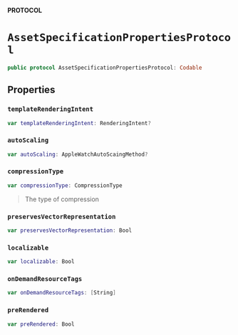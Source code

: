 **PROTOCOL**

# `AssetSpecificationPropertiesProtocol`

```swift
public protocol AssetSpecificationPropertiesProtocol: Codable
```

## Properties
### `templateRenderingIntent`

```swift
var templateRenderingIntent: RenderingIntent?
```

### `autoScaling`

```swift
var autoScaling: AppleWatchAutoScaingMethod?
```

### `compressionType`

```swift
var compressionType: CompressionType
```

> The type of compression

### `preservesVectorRepresentation`

```swift
var preservesVectorRepresentation: Bool
```

### `localizable`

```swift
var localizable: Bool
```

### `onDemandResourceTags`

```swift
var onDemandResourceTags: [String]
```

### `preRendered`

```swift
var preRendered: Bool
```
